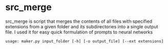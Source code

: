 # src_merge

src_merge is script that merges the contents of all files with specified extensions from a given folder and its subdirectories into a single output file. I used it for easy quick formulation of prompts to neural networks

```usage: maker.py input_folder [-h] [-o output_file] [--ext extensions]```
